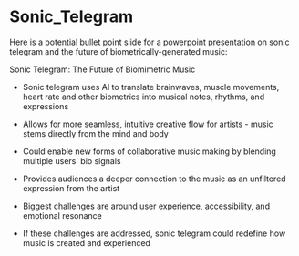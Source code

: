 # Sonic_Telegram

Here is a potential bullet point slide for a powerpoint presentation on sonic telegram and the future of biometrically-generated music:

Sonic Telegram: The Future of Biomimetric Music

- Sonic telegram uses AI to translate brainwaves, muscle movements, heart rate and other biometrics into musical notes, rhythms, and expressions

- Allows for more seamless, intuitive creative flow for artists - music stems directly from the mind and body

- Could enable new forms of collaborative music making by blending multiple users' bio signals

- Provides audiences a deeper connection to the music as an unfiltered expression from the artist 

- Biggest challenges are around user experience, accessibility, and emotional resonance

- If these challenges are addressed, sonic telegram could redefine how music is created and experienced
